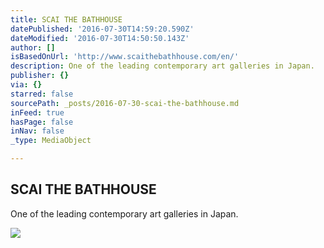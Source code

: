 ```yaml
---
title: SCAI THE BATHHOUSE
datePublished: '2016-07-30T14:59:20.590Z'
dateModified: '2016-07-30T14:50:50.143Z'
author: []
isBasedOnUrl: 'http://www.scaithebathhouse.com/en/'
description: One of the leading contemporary art galleries in Japan.
publisher: {}
via: {}
starred: false
sourcePath: _posts/2016-07-30-scai-the-bathhouse.md
inFeed: true
hasPage: false
inNav: false
_type: MediaObject

---
```

<article style=""><h1>SCAI THE BATHHOUSE</h1><p>One of the leading contemporary art galleries in Japan.</p><img src="http://www.scaithebathhouse.com/data/exhibitions/assets/upload/22top_saga.jpg" /></article>